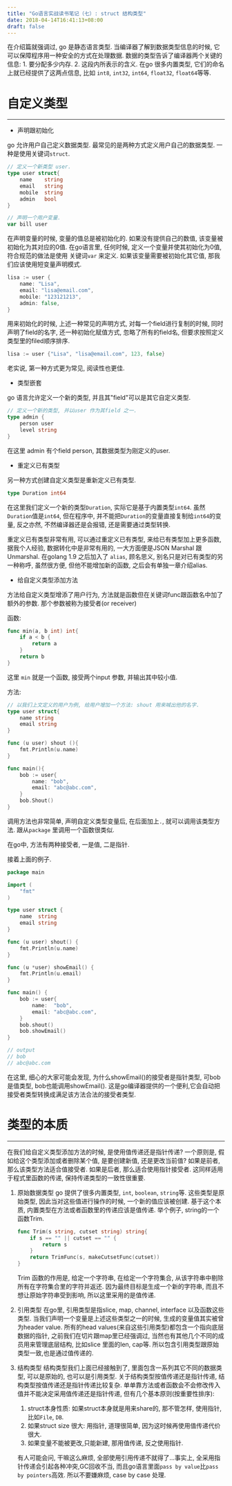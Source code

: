 ```yaml
---
title: "Go语言实战读书笔记（七）: struct 结构类型"
date: 2018-04-14T16:41:13+08:00
draft: false
---
```


在介绍篇就强调过, go 是静态语言类型. 当编译器了解到数据类型信息的时候, 它可以保障程序用一种安全的方式在处理数据.
数据的类型告诉了编译器两个关键的信息: 1. 要分配多少内存.  2. 这段内所表示的含义.
在go 很多内置类型, 它们的命名上就已经提供了这两点信息, 比如 `int8`, `int32`, `int64`, `float32`, `float64`等等.

# 自定义类型

---

* 声明跟初始化

go 允许用户自己定义数据类型. 最常见的是两种方式定义用户自己的数据类型. 一种是使用关键词`struct`.

```go
// 定义一个新类型 user.
type user struct{
    name    string
    email   string
    mobile  string
    admin   bool
}

// 声明一个用户变量.
var bill user
```

在声明变量的时候, 变量的值总是被初始化的. 如果没有提供自己的数值, 该变量被初始化为其对应的0值. 在go语言里, 任何时候, 定义一个变量并使其初始化为0值, 符合规范的做法是使用 关键词`var` 来定义. 如果该变量需要被初始化其它值, 那我们应该使用短变量声明模式.

```go
lisa := user {
    name: "Lisa",
    email: "lisa@email.com",
    mobile: "123121213",
    admin: false,
}
```
用来初始化的时候, 上述一种常见的声明方式, 对每一个field进行复制的时候, 同时声明了field的名字, 还一种初始化赋值方式, 忽略了所有的field名, 但要求按照定义类型里的filed顺序排序.

```go
lisa := user {"Lisa", "lisa@email.com", 123, false}
```
老实说, 第一种方式更为常见, 阅读性也更佳.

* 类型嵌套

go 语言允许定义一个新的类型, 并且其"field"可以是其它自定义类型.

```go
// 定义一个新的类型, 并以user 作为其field 之一.
type admin {
    person user
    level string
}
```
在这里 admin 有个field person, 其数据类型为刚定义的user.

* 重定义已有类型

另一种方式创建自定义类型是重新定义已有类型.

```go
type Duration int64
```

在这里我们定义一个新的类型`Duration`, 实际它是基于内置类型`int64`.
虽然`Duration`值是`int64`, 但在程序中, 并不能把`Duration`的变量直接复制给`int64`的变量, 反之亦然, 不然编译器还是会报错, 还是需要通过类型转换.

重定义已有类型非常有用, 可以通过重定义已有类型, 来给已有类型加上更多函数, 据我个人经验, 数据转化中是非常有用的, 一大方面便是JSON Marshal 跟 Unmarshal. 在golang 1.9 之后加入了 `alias`, 顾名思义, 别名只是对已有类型的另一种称呼, 虽然很方便, 但他不能增加新的函数, 之后会有单独一章介绍alias.

* 给自定义类型添加方法

方法给自定义类型增添了用户行为, 方法就是函数但在关键词func跟函数名中加了额外的参数. 那个参数被称为接受者(or receiver)

函数:

```go
func min(a, b int) int{
    if a < b {
        return a
    }
    return b
}
```
这里 `min` 就是一个函数, 接受两个input 参数, 并输出其中较小值.

方法:

```go
// 以我们上文定义的用户为例, 给用户增加一个方法: shout 用来喊出他的名字.
type user struct{
    name string
    email string
}

func (u user) shout (){
    fmt.Println(u.name)
}

func main(){
    bob := user{
        name: "bob",
        email: "abc@abc.com",
    }
    bob.Shout()
}
```
调用方法也非常简单, 声明自定义类型变量后, 在后面加上`.`, 就可以调用该类型方法. 跟从`package` 里调用一个函数很类似.

在go中, 方法有两种接受者, 一是值, 二是指针. 

接着上面的例子.

```go
package main

import (
	"fmt"
)

type user struct {
	name  string
	email string
}

func (u user) shout() {
	fmt.Println(u.name)
}

func (u *user) showEmail() {
	fmt.Println(u.email)
}

func main() {
	bob := user{
		name:  "bob",
		email: "abc@abc.com",
	}
	bob.shout()
	bob.showEmail()
}

// output
// bob
// abc@abc.com
```
在这里, 细心的大家可能会发现, 为什么showEmail()的接受者是指针类型, 可bob是值类型, bob也能调用showEmail(). 这是go编译器提供的一个便利,它会自动把接受者类型转换成满足该方法合法的接受者类型.

# 类型的本质

---

在我们给自定义类型添加方法的时候, 是使用值传递还是指针传递? 一个原则是, 假如给这个类型添加或者删除某个值, 是要创建新值, 还是更改当前值? 如果是前者, 那么该类型方法适合值接受者. 如果是后者, 那么适合使用指针接受者. 这同样适用于程式里函数的传递, 保持传递类型的一致性很重要.

1. 原始数据类型
    go 提供了很多内置类型, `int`, `boolean`, `string`等. 这些类型是原始类型, 因此当对这些值进行操作的时候, 一个新的值应该被创建. 基于这个本质, 内置类型在方法或者函数里的传递应该是值传递. 举个例子, string的一个函数Trim.
    ```go
    func Trim(s string, cutset string) string{
        if s == "" || cutset == "" {
            return s
        }
        return TrimFunc(s, makeCutsetFunc(cutset))
    }
    ```
    Trim 函数的作用是, 给定一个字符串, 在给定一个字符集合, 从该字符串中剔除所有在字符集合里的字符并返还. 因为最终目标是生成一个新的字符串, 而且不想让原始字符串受到影响, 所以这里采用的是值传递.

2. 引用类型
    在go里, 引用类型是指slice, map, channel, interface 以及函数这些类型. 当我们声明一个变量是上述这些类型之一的时候, 生成的变量值其实被曾为header value. 所有的head values(来自这些引用类型)都包含一个指向底层数据的指针, 之前我们在切片跟map里已经强调过, 当然也有其他几个不同的成员用来管理底层结构, 比如slice 里面的len, cap等. 所以包含引用类型跟原始类型一致,也是通过值传递的.

3. 结构类型
    结构类型我们上面已经接触到了, 里面包含一系列其它不同的数据类型, 可以是原始的, 也可以是引用类型.
    关于结构类型按值传递还是指针传递, 结构类型按值传递还是指针传递比较复杂. 单单靠方法或者函数会不会修改传入值并不能决定采用值传递还是指针传递, 但有几个基本原则(按重要性排序):
    1. struct本身性质: 如果struct本身就是用来share的, 那不管怎样, 使用指针, 比如`File`, `DB`.
    2. 如果struct size 很大: 用指针, 道理很简单, 因为这时候再使用值传递代价很大.
    3. 如果变量不能被更改,只能新建, 那用值传递, 反之使用指针.

    有人可能会问, 干嘛这么麻烦, 全部使用引用传递不就得了...事实上, 全采用指针传递会引起各种冲突,GC回收不当, 而且go语言里面`pass by value`比`pass by pointers`高效. 所以不要嫌麻烦, case by case 处理.